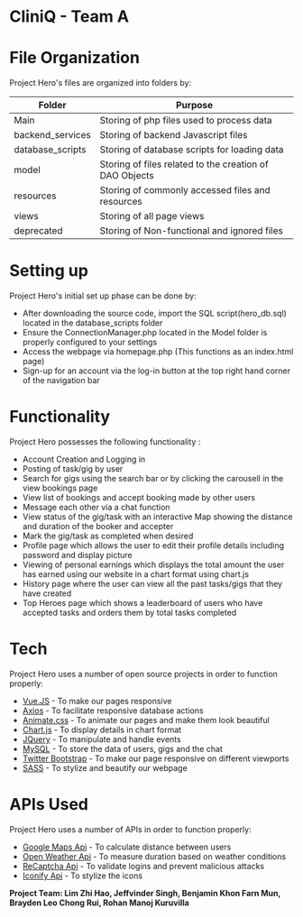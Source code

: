 # CliniQ - Team A

<CliniQ Description Here>

# File Organization

Project Hero's files are organized into folders by: 

| Folder | Purpose |
| ------ | ------ |
| Main | Storing of php files used to process data |
| backend_services | Storing of backend Javascript files |
| database_scripts | Storing of database scripts for loading data |
| model | Storing of files related to the creation of DAO Objects |
| resources | Storing of commonly accessed files and resources |
| views | Storing of all page views |
| deprecated | Storing of Non-functional and ignored files |

#  Setting up

Project Hero's initial set up phase can be done by: 

  - After downloading the source code, import the SQL script(hero_db.sql) located in the database_scripts folder
  - Ensure the ConnectionManager.php located in the Model folder is properly configured to your settings
  - Access the webpage via homepage.php (This functions as an index.html page)
  - Sign-up for an account via the log-in button at the top right hand corner of the navigation bar

# Functionality

Project Hero possesses the following functionality :

  - Account Creation and Logging in
  - Posting of task/gig by user
  - Search for gigs using the search bar or by clicking the carousell in the view bookings page
  - View list of bookings and accept booking made by other users
  - Message each other via a chat function
  - View status of the gig/task with an interactive Map showing the distance and duration of the booker and accepter
  - Mark the gig/task as completed when desired
  - Profile page which allows the user to edit their profile details including password and display picture
  - Viewing of personal earnings which displays the total amount the user has earned using our website in a chart format using chart.js
  - History page where the user can view all the past tasks/gigs that they have created
  - Top Heroes page which shows a leaderboard of users who have accepted tasks and orders them by total tasks completed

# Tech

Project Hero uses a number of open source projects in order to function properly:

* [Vue.JS] - To make our pages responsive
* [Axios] - To facilitate responsive database actions
* [Animate.css] - To animate our pages and make them look beautiful
* [Chart.js] - To display details in chart format
* [JQuery] - To manipulate and handle events
* [MySQL] - To store the data of users, gigs and the chat
* [Twitter Bootstrap] - To make our page responsive on different viewports
* [SASS] - To stylize and beautify our webpage

# APIs Used

Project Hero uses a number of APIs in order to function properly:
* [Google Maps Api] - To calculate distance between users
* [Open Weather Api] - To measure duration based on weather conditions
* [ReCaptcha Api] - To validate logins and prevent malicious attacks
* [Iconify Api] - To stylize the icons

**Project Team: Lim Zhi Hao, Jeffvinder Singh, Benjamin Khon Farn Mun, Brayden Leo Chong Rui, Rohan Manoj Kuruvilla**

   [Home]: <https://github.com/JeffS97/WAD-2-Project>
   [Twitter Bootstrap]: <http://twitter.github.com/bootstrap/>
   [jQuery]: <http://jquery.com>
   [Vue.js]: <https://vuejs.org/>
   [Axios]:<https://www.axios.com/>
   [Animate.css]: <https://animate.style/>
   [Chart.js]: <https://www.chartjs.org/>
   [MySQL]: <https://www.mysql.com/>
   [SASS]: <https://sass-lang.com/>
   
   [Google Maps Api]: <https://developers.google.com/maps/documentation>
   [Open Weather Api]: <https://openweathermap.org/api>
   [ReCaptcha Api]: <https://www.google.com/recaptcha/api.js>
   [Iconify Api]: <https://docs.iconify.design/sources/api/hosting.html>
   

   
